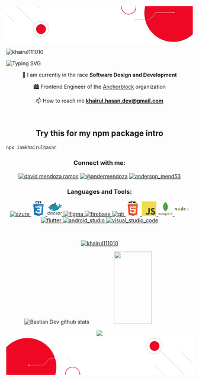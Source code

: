 <!-- GIT HEADER -->
<img src="https://github.com/AnderMendoza/AnderMendoza/blob/main/assets/banner-header.png">

<!-- VISTAS DEL PERFIL -->
<p align="left"> <img src="https://komarev.com/ghpvc/?username=khairul111010&label=Profile%20views&color=0e75b6&style=flat" alt="khairul111010" /> </p>

<!-- TYPING DATA -->

![Typing SVG](https://readme-typing-svg.herokuapp.com/?color=02D9F7FF&size=35&center=true&vCenter=true&width=1000&lines=HELLO👋;I'm+from+Bangladesh;I'm+27+years+old;Welcome!)

<!-- BREVE DESCRIPCION -->
<div align="center">
  
  🌱 I am currently in the race **Software Design and Development**

🏙 Frontend Engineer of the [Anchorblock](https://github.com/anchorblock) organization

📫 How to reach me **khairul.hasan.dev@gmail.com**

</div>
<br>
<h2 align="center">Try this for my npm package intro</h2>

```bash
npx iamkhairulhasan
```
<!-- CONTACTO -->
<h3 align="center">Connect with me:</h3>
<p align="center">
<a href="https://www.linkedin.com/in/imkhairulhasan/" target="blank"><img align="center" src="https://raw.githubusercontent.com/rahuldkjain/github-profile-readme-generator/master/src/images/icons/Social/linked-in-alt.svg" alt="david mendoza ramos" height="30" width="40" /></a>
<a href="https://twitter.com/iamkhairulhasan" target="blank"><img align="center" src="https://raw.githubusercontent.com/rahuldkjain/github-profile-readme-generator/master/src/images/icons/Social/twitter.svg" alt="@andermendoza" height="30" width="40" /></a>
<a href="https://instagram.com/iamkhairulhasan" target="blank"><img align="center" src="https://raw.githubusercontent.com/rahuldkjain/github-profile-readme-generator/master/src/images/icons/Social/instagram.svg" alt="anderson_mend53" height="30" width="40" /></a>
</p>

<!-- LENGUAJES Y HERRAMIENTAS -->
<h3 align="center">Languages and Tools:</h3>
<p align="center"> <a href="https://azure.microsoft.com/en-in/" target="_blank" rel="noreferrer"> <img src="https://www.vectorlogo.zone/logos/microsoft_azure/microsoft_azure-icon.svg" alt="azure" width="40" height="40"/> </a> <a href="https://www.w3schools.com/css/" target="_blank" rel="noreferrer"> <img src="https://raw.githubusercontent.com/devicons/devicon/master/icons/css3/css3-original-wordmark.svg" alt="css3" width="40" height="40"/> </a> <a href="https://www.docker.com/" target="_blank" rel="noreferrer"> <img src="https://raw.githubusercontent.com/devicons/devicon/master/icons/docker/docker-original-wordmark.svg" alt="docker" width="40" height="40"/> </a> <a href="https://www.figma.com/" target="_blank" rel="noreferrer"> <img src="https://www.vectorlogo.zone/logos/figma/figma-icon.svg" alt="figma" width="40" height="40"/> </a> <a href="https://firebase.google.com/" target="_blank" rel="noreferrer"> <img src="https://www.vectorlogo.zone/logos/firebase/firebase-icon.svg" alt="firebase" width="40" height="40"/> </a> <a href="https://git-scm.com/" target="_blank" rel="noreferrer"> <img src="https://www.vectorlogo.zone/logos/git-scm/git-scm-icon.svg" alt="git" width="40" height="40"/> </a> <a href="https://www.w3.org/html/" target="_blank" rel="noreferrer"> <img src="https://raw.githubusercontent.com/devicons/devicon/master/icons/html5/html5-original-wordmark.svg" alt="html5" width="40" height="40"/> </a> <a href="https://developer.mozilla.org/en-US/docs/Web/JavaScript" target="_blank" rel="noreferrer"> <img src="https://raw.githubusercontent.com/devicons/devicon/master/icons/javascript/javascript-original.svg" alt="javascript" width="40" height="40"/> </a> <a href="https://www.mongodb.com/" target="_blank" rel="noreferrer"> <img src="https://raw.githubusercontent.com/devicons/devicon/master/icons/mongodb/mongodb-original-wordmark.svg" alt="mongodb" width="40" height="40"/> </a> <a href="https://nodejs.org" target="_blank" rel="noreferrer"> <img src="https://raw.githubusercontent.com/devicons/devicon/master/icons/nodejs/nodejs-original-wordmark.svg" alt="nodejs" width="40" height="40"/> </a> <a href="https://flutter.dev/" target="_blank" rel="noreferrer"> <img src="https://cdn.icon-icons.com/icons2/2107/PNG/512/file_type_flutter_icon_130599.png" alt="flutter" width="40" height="40"/> </a> <a href="https://developer.android.com/studio" target="_blank" rel="noreferrer"> <img src="https://1.bp.blogspot.com/-LgTa-xDiknI/X4EflN56boI/AAAAAAAAPuk/24YyKnqiGkwRS9-_9suPKkfsAwO4wHYEgCLcBGAsYHQ/s0/image9.png" alt="android_studio" width="40" height="40"/> </a> <a href="https://code.visualstudio.com/" target="_blank" rel="noreferrer"> <img src="https://upload.wikimedia.org/wikipedia/commons/thumb/9/9a/Visual_Studio_Code_1.35_icon.svg/2048px-Visual_Studio_Code_1.35_icon.svg.png" alt="visual_studio_code" width="40" height="40"/> </a></p>
<br>

<!-- TROFEOS GITHUB -->
<p align="center"> <a href="https://github.com/ryo-ma/github-profile-trophy"><img src="https://github-profile-trophy.vercel.app/?username=khairul111010&theme=dracula&column=8" alt="khairul111010" /></a> </p>

<!-- STATS Y LENGUAJES MAS USADOS -->
<div align="center">  
  <img width="53%" height="195px" src="https://github-readme-stats.vercel.app/api?username=khairul111010&show_icons=true&count_private=true&hide_border=true&title_color=02D9F7FF&icon_color=02D9F7FF&text_color=c9d1d9&bg_color=0d1117" alt="Bastian Dev github stats" /> 
  
  <img width="45%" height="195px" src="https://github-readme-stats.vercel.app/api/top-langs/?username=khairul111010&layout=compact&hide_border=true&title_color=02D9F7FF&text_color=02D9F7FF&bg_color=0d1117" />
</div>

<p align="center">
 <img  src="https://github-readme-streak-stats.herokuapp.com?user=khairul111010&theme=tokyonight_duo&hide_border=true"
</p>

<!-- GIF FOOTER -->
<img src="https://github.com/AnderMendoza/AnderMendoza/raw/main/assets/banner-footer.png">
